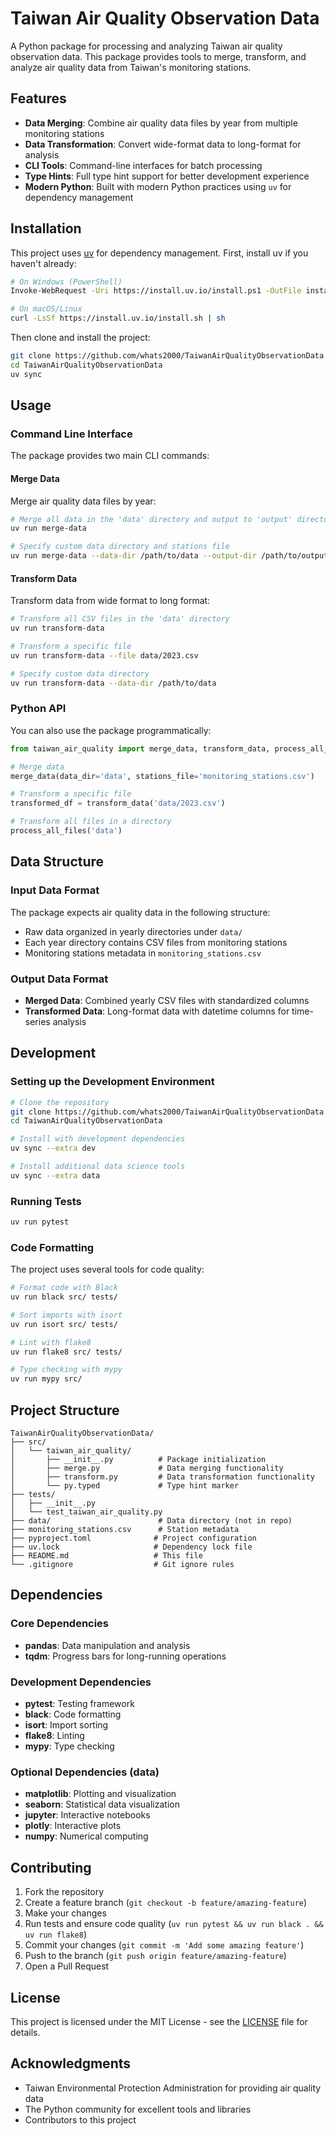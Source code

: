 # Taiwan Air Quality Observation Data

A Python package for processing and analyzing Taiwan air quality observation data. This package provides tools to merge, transform, and analyze air quality data from Taiwan's monitoring stations.

## Features

- **Data Merging**: Combine air quality data files by year from multiple monitoring stations
- **Data Transformation**: Convert wide-format data to long-format for analysis
- **CLI Tools**: Command-line interfaces for batch processing
- **Type Hints**: Full type hint support for better development experience
- **Modern Python**: Built with modern Python practices using `uv` for dependency management

## Installation

This project uses [uv](https://github.com/astral-sh/uv) for dependency management. First, install uv if you haven't already:

```bash
# On Windows (PowerShell)
Invoke-WebRequest -Uri https://install.uv.io/install.ps1 -OutFile install.ps1; ./install.ps1

# On macOS/Linux
curl -LsSf https://install.uv.io/install.sh | sh
```

Then clone and install the project:

```bash
git clone https://github.com/whats2000/TaiwanAirQualityObservationData.git
cd TaiwanAirQualityObservationData
uv sync
```

## Usage

### Command Line Interface

The package provides two main CLI commands:

#### Merge Data
Merge air quality data files by year:

```bash
# Merge all data in the 'data' directory and output to 'output' directory
uv run merge-data

# Specify custom data directory and stations file
uv run merge-data --data-dir /path/to/data --output-dir /path/to/output --stations-file custom_stations.csv
```

#### Transform Data
Transform data from wide format to long format:

```bash
# Transform all CSV files in the 'data' directory
uv run transform-data

# Transform a specific file
uv run transform-data --file data/2023.csv

# Specify custom data directory
uv run transform-data --data-dir /path/to/data
```

### Python API

You can also use the package programmatically:

```python
from taiwan_air_quality import merge_data, transform_data, process_all_files

# Merge data
merge_data(data_dir='data', stations_file='monitoring_stations.csv')

# Transform a specific file
transformed_df = transform_data('data/2023.csv')

# Transform all files in a directory
process_all_files('data')
```

## Data Structure

### Input Data Format
The package expects air quality data in the following structure:
- Raw data organized in yearly directories under `data/`
- Each year directory contains CSV files from monitoring stations
- Monitoring stations metadata in `monitoring_stations.csv`

### Output Data Format
- **Merged Data**: Combined yearly CSV files with standardized columns
- **Transformed Data**: Long-format data with datetime columns for time-series analysis

## Development

### Setting up the Development Environment

```bash
# Clone the repository
git clone https://github.com/whats2000/TaiwanAirQualityObservationData.git
cd TaiwanAirQualityObservationData

# Install with development dependencies
uv sync --extra dev

# Install additional data science tools
uv sync --extra data
```

### Running Tests

```bash
uv run pytest
```

### Code Formatting

The project uses several tools for code quality:

```bash
# Format code with Black
uv run black src/ tests/

# Sort imports with isort
uv run isort src/ tests/

# Lint with flake8
uv run flake8 src/ tests/

# Type checking with mypy
uv run mypy src/
```

## Project Structure

```
TaiwanAirQualityObservationData/
├── src/
│   └── taiwan_air_quality/
│       ├── __init__.py          # Package initialization
│       ├── merge.py             # Data merging functionality
│       ├── transform.py         # Data transformation functionality
│       └── py.typed             # Type hint marker
├── tests/
│   ├── __init__.py
│   └── test_taiwan_air_quality.py
├── data/                        # Data directory (not in repo)
├── monitoring_stations.csv      # Station metadata
├── pyproject.toml              # Project configuration
├── uv.lock                     # Dependency lock file
├── README.md                   # This file
└── .gitignore                  # Git ignore rules
```

## Dependencies

### Core Dependencies
- **pandas**: Data manipulation and analysis
- **tqdm**: Progress bars for long-running operations

### Development Dependencies
- **pytest**: Testing framework
- **black**: Code formatting
- **isort**: Import sorting
- **flake8**: Linting
- **mypy**: Type checking

### Optional Dependencies (data)
- **matplotlib**: Plotting and visualization
- **seaborn**: Statistical data visualization
- **jupyter**: Interactive notebooks
- **plotly**: Interactive plots
- **numpy**: Numerical computing

## Contributing

1. Fork the repository
2. Create a feature branch (`git checkout -b feature/amazing-feature`)
3. Make your changes
4. Run tests and ensure code quality (`uv run pytest && uv run black . && uv run flake8`)
5. Commit your changes (`git commit -m 'Add some amazing feature'`)
6. Push to the branch (`git push origin feature/amazing-feature`)
7. Open a Pull Request

## License

This project is licensed under the MIT License - see the [LICENSE](LICENSE) file for details.

## Acknowledgments

- Taiwan Environmental Protection Administration for providing air quality data
- The Python community for excellent tools and libraries
- Contributors to this project
